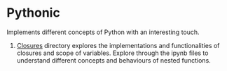 # Pythonic
Implements different concepts of Python with an interesting touch.
1. [Closures](https://github.com/Divya932/Pythonic/tree/main/Closures_%26_Scope) directory explores the implementations and functionalities of closures and scope of variables. Explore through the ipynb files to understand different concepts and behaviours of nested functions.
